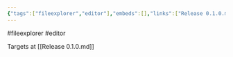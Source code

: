 ```yaml
---
{"tags":["fileexplorer","editor"],"embeds":[],"links":["Release 0.1.0.md"],"uuid":"a6197d2e-9014-4075-8cc4-3029970f0320","todos":{"done":[],"pending":[]}}
---
```

#fileexplorer #editor

Targets at [[Release 0.1.0.md]]